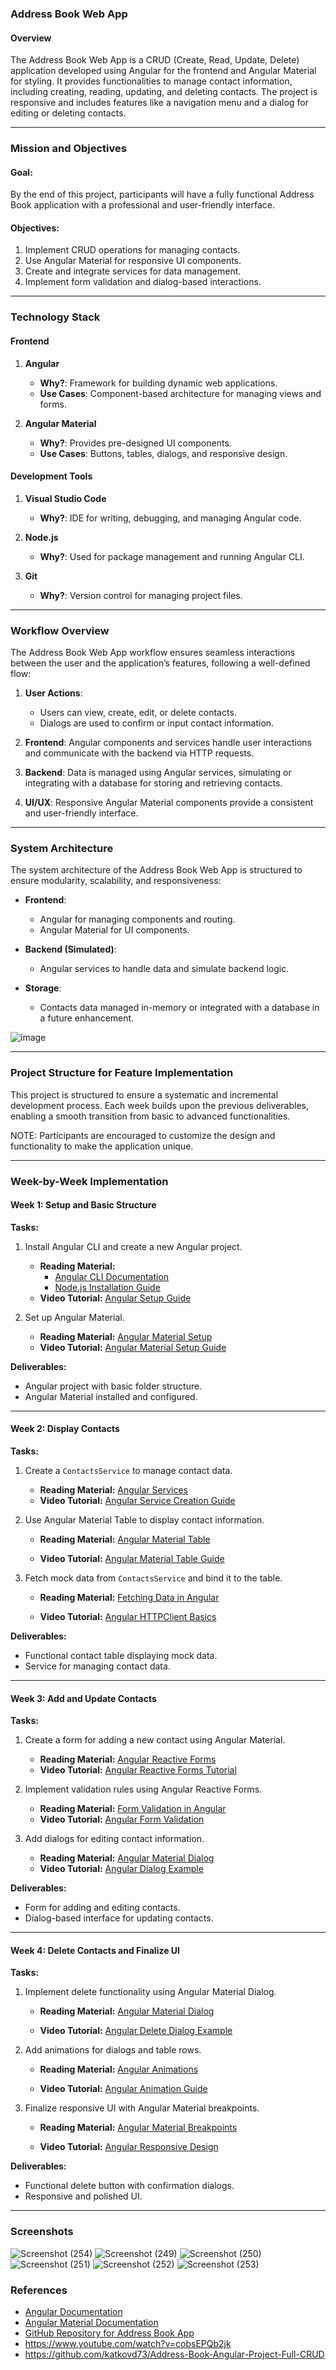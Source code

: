 ### Address Book Web App

#### **Overview**
The Address Book Web App is a CRUD (Create, Read, Update, Delete) application developed using Angular for the frontend and Angular Material for styling. It provides functionalities to manage contact information, including creating, reading, updating, and deleting contacts. The project is responsive and includes features like a navigation menu and a dialog for editing or deleting contacts.

---

### **Mission and Objectives**

#### **Goal:**
By the end of this project, participants will have a fully functional Address Book application with a professional and user-friendly interface.

#### **Objectives:**
1. Implement CRUD operations for managing contacts.
2. Use Angular Material for responsive UI components.
3. Create and integrate services for data management.
4. Implement form validation and dialog-based interactions.

---

### **Technology Stack**

#### **Frontend**
1. **Angular**
   - **Why?**: Framework for building dynamic web applications.
   - **Use Cases**: Component-based architecture for managing views and forms.

2. **Angular Material**
   - **Why?**: Provides pre-designed UI components.
   - **Use Cases**: Buttons, tables, dialogs, and responsive design.

#### **Development Tools**
1. **Visual Studio Code**
   - **Why?**: IDE for writing, debugging, and managing Angular code.

2. **Node.js**
   - **Why?**: Used for package management and running Angular CLI.

3. **Git**
   - **Why?**: Version control for managing project files.

---

### **Workflow Overview**

The Address Book Web App workflow ensures seamless interactions between the user and the application’s features, following a well-defined flow:

1. **User Actions**: 
   - Users can view, create, edit, or delete contacts.
   - Dialogs are used to confirm or input contact information.

2. **Frontend**: Angular components and services handle user interactions and communicate with the backend via HTTP requests.

3. **Backend**: Data is managed using Angular services, simulating or integrating with a database for storing and retrieving contacts.

4. **UI/UX**: Responsive Angular Material components provide a consistent and user-friendly interface.

---

### **System Architecture**

The system architecture of the Address Book Web App is structured to ensure modularity, scalability, and responsiveness:

- **Frontend**: 
  - Angular for managing components and routing.
  - Angular Material for UI components.

- **Backend (Simulated)**: 
  - Angular services to handle data and simulate backend logic.

- **Storage**:
  - Contacts data managed in-memory or integrated with a database in a future enhancement.
 
![image](https://github.com/user-attachments/assets/7e5aa273-0325-40b0-9fdf-50d306f6e724)


---

### **Project Structure for Feature Implementation**

This project is structured to ensure a systematic and incremental development process. Each week builds upon the previous deliverables, enabling a smooth transition from basic to advanced functionalities.

NOTE: Participants are encouraged to customize the design and functionality to make the application unique.

---

### **Week-by-Week Implementation**

#### **Week 1: Setup and Basic Structure**
**Tasks:**
1. Install Angular CLI and create a new Angular project.
   - **Reading Material:**
       - [Angular CLI Documentation](https://angular.dev/tools/cli)
       - [Node.js Installation Guide](https://nodejs.org/en/download/)
   - **Video Tutorial:** [Angular Setup Guide](https://www.youtube.com/watch?v=0LhBvp8qpro)

3. Set up Angular Material.
   - **Reading Material:** [Angular Material Setup](https://material.angular.io/guide/getting-started)
   - **Video Tutorial:** [Angular Material Setup Guide](https://www.youtube.com/watch?v=KhzGSHNhnbI)

**Deliverables:**
- Angular project with basic folder structure.
- Angular Material installed and configured.

---

#### **Week 2: Display Contacts**
**Tasks:**
1. Create a `ContactsService` to manage contact data.
   - **Reading Material:** [Angular Services](https://angular.dev/tutorials/first-app/09-services)
   - **Video Tutorial:** [Angular Service Creation Guide](https://www.youtube.com/watch?v=-jRxG84AzCI&t=1s)

3. Use Angular Material Table to display contact information.
   - **Reading Material:** [Angular Material Table](https://material.angular.io/components/table/overview)

   - **Video Tutorial:** [Angular Material Table Guide](https://www.youtube.com/watch?v=jUfEn032IL8)

5. Fetch mock data from `ContactsService` and bind it to the table.

   - **Reading Material:** [Fetching Data in Angular](https://stackademic.com/blog/fetching-data-from-an-api-in-angular)

   - **Video Tutorial:** [Angular HTTPClient Basics](https://www.youtube.com/watch?v=5K10oYJ5Y-E)

**Deliverables:**
- Functional contact table displaying mock data.
- Service for managing contact data.

---

#### **Week 3: Add and Update Contacts**
**Tasks:**
1. Create a form for adding a new contact using Angular Material.
   - **Reading Material:** [Angular Reactive Forms](https://angular.dev/guide/forms/reactive-forms)
   - **Video Tutorial:** [Angular Reactive Forms Tutorial](https://www.youtube.com/watch?v=iD-T7lsirqI&list=PLaFzfwmPR7_JW-7KphrbMHlkk39GZzfPd)

2. Implement validation rules using Angular Reactive Forms.
   - **Reading Material:** [Form Validation in Angular](https://angular.dev/tutorials/learn-angular/18-forms-validation)
   - **Video Tutorial:** [Angular Form Validation](https://www.youtube.com/watch?v=yHeVLf8LWLo)

3. Add dialogs for editing contact information.

   - **Reading Material:** [Angular Material Dialog](https://material.angular.io/components/dialog/overview)
   - **Video Tutorial:** [Angular Dialog Example](https://www.youtube.com/watch?v=ZgT6tQodLnM)

**Deliverables:**
- Form for adding and editing contacts.
- Dialog-based interface for updating contacts.

---

#### **Week 4: Delete Contacts and Finalize UI**
**Tasks:**
1. Implement delete functionality using Angular Material Dialog.

   - **Reading Material:** [Angular Material Dialog](https://material.angular.io/components/dialog/overview)

   - **Video Tutorial:** [Angular Delete Dialog Example](https://www.youtube.com/watch?v=3tD6fKdxom0)

2. Add animations for dialogs and table rows.

   - **Reading Material:** [Angular Animations](https://www.telerik.com/kendo-angular-ui/components/dialogs/dialog/animations#:~:text=The%20Dialog%20enables%20you%20to,the%20animation%20property%20to%20false%20.)

    -  **Video Tutorial:** [Angular Animation Guide](https://www.youtube.com/watch?v=HSxQbGXDo3U&list=PLp-SHngyo0_ikgEN5d9VpwzwXA-eWewSM&index=8)

3. Finalize responsive UI with Angular Material breakpoints.

   - **Reading Material:**  [Angular Material Breakpoints](https://material.angular.io/cdk/layout/overview)

   - **Video Tutorial:**  [Angular Responsive Design](https://www.youtube.com/watch?v=XHEnQM_NieU)

**Deliverables:**
- Functional delete button with confirmation dialogs.
- Responsive and polished UI.

---
### **Screenshots**

![Screenshot (254)](https://github.com/user-attachments/assets/4f8b5241-d342-4a9a-926f-11708e651a3b)
![Screenshot (249)](https://github.com/user-attachments/assets/ddc625d4-caea-458c-9ce0-bc46ba5f6e0e)
![Screenshot (250)](https://github.com/user-attachments/assets/14ff038f-04c6-41bc-9b7c-68a6183a7c35)
![Screenshot (251)](https://github.com/user-attachments/assets/e925b389-0efd-4bbd-a62e-c23e6bde9d12)
![Screenshot (252)](https://github.com/user-attachments/assets/b3f348e3-d4b9-420b-b29a-71c43672da54)
![Screenshot (253)](https://github.com/user-attachments/assets/1983216e-f109-4cc8-9fed-f9be5e143d05)


### **References**
- [Angular Documentation](https://angular.io/docs)
- [Angular Material Documentation](https://material.angular.io/)
- [GitHub Repository for Address Book App](https://github.com/user/address-book)
- https://www.youtube.com/watch?v=cobsEPQb2jk
- https://github.com/katkovd73/Address-Book-Angular-Project-Full-CRUD



